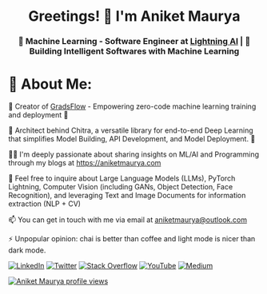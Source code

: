 <h1 align="center">Greetings! 👋 I'm Aniket Maurya</h1>
<h3 align="center">🚀 Machine Learning - Software Engineer at <a href="https://lightning.ai/">Lightning AI</a> | 🧠 Building Intelligent Softwares with Machine Learning</h3>


[//]: <> (09042024/14162371)


# 🌟 About Me:

🧡 Creator of [GradsFlow](https://gradsflow.com) - Empowering zero-code machine learning training and deployment 🚀

🎉 Architect behind Chitra, a versatile library for end-to-end Deep Learning that simplifies Model Building, API Development, and Model Deployment. 🚀

👨‍💻 I'm deeply passionate about sharing insights on ML/AI and Programming through my blogs at https://aniketmaurya.com

💬 Feel free to inquire about Large Language Models (LLMs), PyTorch Lightning, Computer Vision (including GANs, Object Detection, Face Recognition), and leveraging Text and Image Documents for information extraction (NLP + CV)

📫 You can get in touch with me via email at aniketmaurya@outlook.com

⚡ Unpopular opinion: chai is better than coffee and light mode is nicer than dark mode.



[![LinkedIn](https://img.shields.io/badge/LinkedIn-%230077B5.svg?logo=linkedin&logoColor=white)](https://linkedin.com/in/aniketmaurya)
[![Twitter](https://img.shields.io/badge/Twitter-%231DA1F2.svg?logo=Twitter&logoColor=white)](https://twitter.com/aniketmaurya)
[![Stack Overflow](https://img.shields.io/badge/-Stackoverflow-FE7A16?logo=stack-overflow&logoColor=white)]([https://stackoverflow.com/users/aniketmaurya](https://stackoverflow.com/users/8052167/aniket-maurya))
[![YouTube](https://img.shields.io/badge/YouTube-%23FF0000.svg?logo=YouTube&logoColor=white)](https://youtube.com/@aiwithaniket)
[![Medium](https://img.shields.io/badge/Medium-12100E?logo=medium&logoColor=white)](https://medium.com/@aniketmaurya)


[![Aniket Maurya profile views](https://u8views.com/api/v1/github/profiles/21018714/views/day-week-month-total-count.svg)](https://u8views.com/github/aniketmaurya) 

<!-- Proudly created with GPRM ( https://gprm.itsvg.in ) -->
